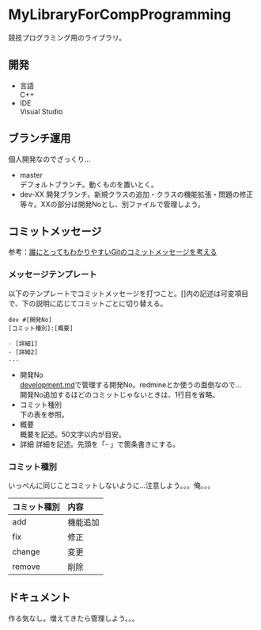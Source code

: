 # MyLibraryForCompProgramming

競技プログラミング用のライブラリ。

## 開発

- 言語  
C++
- IDE  
Visual Studio

## ブランチ運用

個人開発なのでざっくり…

- master  
デフォルトブランチ。動くものを置いとく。
- dev-XX
開発ブランチ。新規クラスの追加・クラスの機能拡張・問題の修正等々。XXの部分は開発Noとし、別ファイルで管理しよう。

## コミットメッセージ

参考：[誰にとってもわかりやすいGitのコミットメッセージを考える](https://www.tam-tam.co.jp/tipsnote/program/post16686.html)

### メッセージテンプレート

以下のテンプレートでコミットメッセージを打つこと。[]内の記述は可変項目で、下の説明に応じてコミットごとに切り替える。

```
dev #[開発No]
[コミット種別]:[概要]

- [詳細1]
- [詳細2]
...
```

- 開発No  
[development.md](./development.md)で管理する開発No。redmineとか使うの面倒なので…  
開発No追加するほどのコミットじゃないときは、1行目を省略。
- コミット種別  
下の表を参照。
- 概要  
概要を記述。50文字以内が目安。
- 詳細
詳細を記述。先頭を「- 」で箇条書きにする。

### コミット種別

いっぺんに同じことコミットしないように…注意しよう。。。俺。。。

| コミット種別 | 内容 |
|:--|:--|
| add | 機能追加 |
| fix | 修正 |
| change | 変更 |
| remove | 削除 |

## ドキュメント

作る気なし。増えてきたら管理しよう。。。
